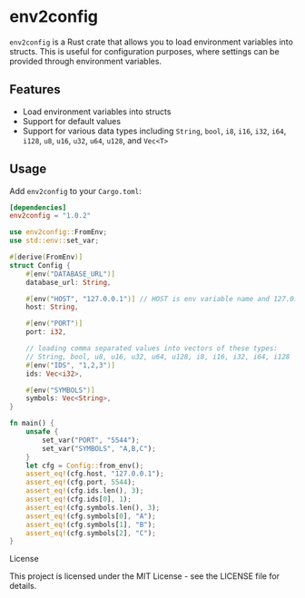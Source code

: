 # env2config

`env2config` is a Rust crate that allows you to load environment variables into structs. This is useful for configuration purposes, where settings can be provided through environment variables.

## Features

-   Load environment variables into structs
-   Support for default values
-   Support for various data types including `String`, `bool`, `i8`, `i16`, `i32`, `i64`, `i128`, `u8`, `u16`, `u32`, `u64`, `u128`, and `Vec<T>`

## Usage

Add `env2config` to your `Cargo.toml`:

```toml
[dependencies]
env2config = "1.0.2"
```

```rust
use env2config::FromEnv;
use std::env::set_var;

#[derive(FromEnv)]
struct Config {
    #[env("DATABASE_URL")]
    database_url: String,

    #[env("HOST", "127.0.0.1")] // HOST is env variable name and 127.0.0.1 is default value if HOST is not provided
    host: String,

    #[env("PORT")]
    port: i32,

    // loading comma separated values into vectors of these types:
    // String, bool, u8, u16, u32, u64, u128, i8, i16, i32, i64, i128
    #[env("IDS", "1,2,3")]
    ids: Vec<i32>,

    #[env("SYMBOLS")]
    symbols: Vec<String>,
}

fn main() {
    unsafe {
        set_var("PORT", "5544");
        set_var("SYMBOLS", "A,B,C");
    }
    let cfg = Config::from_env();
    assert_eq!(cfg.host, "127.0.0.1");
    assert_eq!(cfg.port, 5544);
    assert_eq!(cfg.ids.len(), 3);
    assert_eq!(cfg.ids[0], 1);
    assert_eq!(cfg.symbols.len(), 3);
    assert_eq!(cfg.symbols[0], "A");
    assert_eq!(cfg.symbols[1], "B");
    assert_eq!(cfg.symbols[2], "C");
}
```

License

This project is licensed under the MIT License - see the LICENSE file for details.
